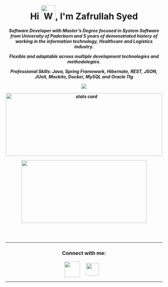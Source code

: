 <h1 align="center">Hi <img src="https://raw.githubusercontent.com/nixin72/nixin72/master/wave.gif" 
         alt="Waving hand animated gif"
         height="45"
         width="45" />, I'm Zafrullah Syed</h1>

<h5 align="center">
Software Developer with Master’s Degree focused in System Software from University of Paderborn and 5 years of demonstrated history of working in the information technology, Healthcare and Logistics industry.

Flexible and adaptable across multiple development technologies and methodologies.

Professional Skills:
Java, Spring Framework, Hibernate, REST, JSON, JUnit, Mockito, Docker, MySQL and Oracle 11g



<p> <img src="https://komarev.com/ghpvc/?username=zafrullahsyed&style=flat-square&label=Profile%20views&color=0e75b6&style=flat"/> </p>
<p>
<a align= "center" href="https://github.com/zafrullahsyed"> 
<img align="center" alt= "stats card" height="200px" width="500" src="https://github-readme-streak-stats.herokuapp.com?user=zafrullahsyed&hide_border=true">

<img align="center" height="200px" width="400" src="https://github-readme-stats.vercel.app/api?username=zafrullahsyed&count_private=true&theme=radical&show_icons=true" /> </a>
</p>
<br><br>
<hr>

<h3 align="center">Connect with me:</h3>
<p align="center">
<a href="https://twitter.com/itszaif" target="blank"><img align="center" src="https://img.icons8.com/color/48/000000/twitter--v2.png" height="50" width="50" /></a> &nbsp;&nbsp;&nbsp;
<a href="https://www.linkedin.com/in/zafrullahsyed/" target="blank"><img align="center" src="https://img.icons8.com/external-justicon-flat-justicon/45/000000/external-linkedin-social-media-justicon-flat-justicon.png" height="40" width="40" /></a>&nbsp;&nbsp;&nbsp;&nbsp;
</p>
<hr>

</h5>
